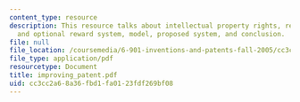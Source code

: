 ```yaml
---
content_type: resource
description: This resource talks about intellectual property rights, reward system
  and optional reward system, model, proposed system, and conclusion.
file: null
file_location: /coursemedia/6-901-inventions-and-patents-fall-2005/cc3cc2a68a36fbd1fa0123fdf269bf08_improving_patent.pdf
file_type: application/pdf
resourcetype: Document
title: improving_patent.pdf
uid: cc3cc2a6-8a36-fbd1-fa01-23fdf269bf08
---
```

